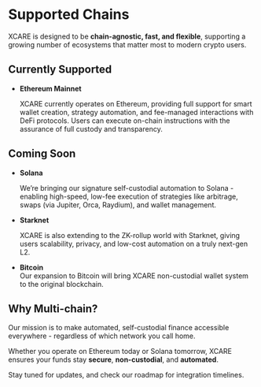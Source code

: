 # Supported Chains

XCARE is designed to be **chain-agnostic, fast, and flexible**, supporting a growing number of ecosystems that matter most to modern crypto users.

## **Currently Supported**

*   **Ethereum Mainnet**

    XCARE currently operates on Ethereum, providing full support for smart wallet creation, strategy automation, and fee-managed interactions with DeFi protocols. Users can execute on-chain instructions with the assurance of full custody and transparency.

## **Coming Soon**

*   **Solana**

    We’re bringing our signature self-custodial automation to Solana - enabling high-speed, low-fee execution of strategies like arbitrage, swaps (via Jupiter, Orca, Raydium), and wallet management.
*   **Starknet**

    XCARE is also extending to the ZK-rollup world with Starknet, giving users scalability, privacy, and low-cost automation on a truly next-gen L2.
* **Bitcoin**\
  Our expansion to Bitcoin will bring XCARE non-custodial wallet system to the original blockchain.

## **Why Multi-chain?**

Our mission is to make automated, self-custodial finance accessible everywhere - regardless of which network you call home.

Whether you operate on Ethereum today or Solana tomorrow, XCARE ensures your funds stay **secure**, **non-custodial**, and **automated**.

Stay tuned for updates, and check our roadmap for integration timelines.
